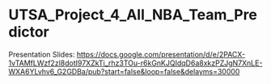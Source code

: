 # UTSA_Project_4_All_NBA_Team_Predictor

Presentation Slides:
https://docs.google.com/presentation/d/e/2PACX-1vTAMfLWzf2zl8dotI97XZkTi_rhz3TOu-r6kGnKJQIdqD6a8xkzPZJgN7XnLE-WXA6YLvhv6_G2GDBa/pub?start=false&loop=false&delayms=30000
